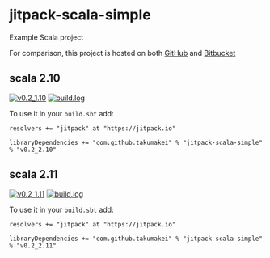 # jitpack-scala-simple

Example Scala project

For comparison, this project is hosted on both [GitHub](https://github.com/takumakei/jitpack-scala-simple) and [Bitbucket](https://bitbucket.org/takumakei/jitpack-scala-simple)

## scala 2.10

[![v0.2_1.10](https://img.shields.io/badge/JitPack-v0.2_for_scala2.10-blue.svg)](https://jitpack.io/#com.github.takumakei/jitpack-scala-simple/v0.2_2.10) [![build.log](https://img.shields.io/badge/JitPack-Build.log-green.svg)](https://jitpack.io/com/github/takumakei/jitpack-scala-simple/v0.2_2.10/build.log)


To use it in your `build.sbt` add:

    resolvers += "jitpack" at "https://jitpack.io"

    libraryDependencies += "com.github.takumakei" % "jitpack-scala-simple" % "v0.2_2.10"

## scala 2.11

[![v0.2_1.11](https://img.shields.io/badge/JitPack-v0.2_for_scala2.11-blue.svg)](https://jitpack.io/#com.github.takumakei/jitpack-scala-simple/v0.2_2.11) [![build.log](https://img.shields.io/badge/JitPack-Build.log-green.svg)](https://jitpack.io/com/github/takumakei/jitpack-scala-simple/v0.2_2.11/build.log)

To use it in your `build.sbt` add:

    resolvers += "jitpack" at "https://jitpack.io"

    libraryDependencies += "com.github.takumakei" % "jitpack-scala-simple" % "v0.2_2.11"
